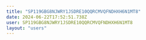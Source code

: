 ```yaml
---
title: "SP119GBG8NJWRY1JSDRE10QQRCMVQFNDHXH6N1MT8"
date: 2024-06-22T17:52:51.738Z
user: SP119GBG8NJWRY1JSDRE10QQRCMVQFNDHXH6N1MT8
layout: "users"
---
```

    